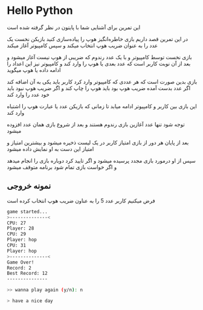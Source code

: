 
# Hello Python

این تمرین برای آشنایی شما با پایتون در نظر گرفته شده است

در این تمرین قصد داریم بازی خاطره‌انگیز هوپ را پیاده‌سازی کنید
بازیکن نخست یک عدد را به عنوان ضریب هوپ انتخاب میکند و سپس کامپیوتر آغاز میکند

بازی نخست توسط کامپیوتر و با یک عدد رندوم که ضریبی از هوپ نیست آغاز میشود و بعد از آن نوبت کاربر است که عدد بعدی یا هوپ را وارد کند و کامپیوتر نیز این اعداد را ادامه داده یا هوپ میگوید

بازی بدین صورت است که هر عددی که کامپیوتر وارد کرد کاربر باید یکی به آن اضافه کند اگر عدد بدست آمده ضریب هوپ بود باید هوپ را چاپ کند و اگر ضریب هوپ نبود باید خود عدد را وارد کند

این بازی بین کاربر و کامپیوتر ادامه میابد تا زمانی که بازیکن عدد یا عبارت هوپ را اشتباه وارد کند

توجه شود تنها عدد آغازین بازی رندوم هستند و بعد از شروع بازی همان عدد افزوده میشود

بعد از پایان هر دور از بازی امتیاز کاربر در یک لیست ذخیره میشود و بیشترین امتیاز و امتیاز این دست به او نمایش داده میشود

سپس از او درمورد بازی مجدد پرسیده میشود و اگر تایید کرد دوباره بازی را انجام میدهد و اگر خواست بازی تمام شود برنامه متوقف میشود
## نمونه خروجی

فرض میکنیم کاربر عدد 5 را به عناون ضریب هوپ انتخاب کرده است 

```bash
game started...
>--------------<
CPU: 27
Player: 28
CPU: 29
Player: hop
CPU: 31
Player: hop
>--------------<
Game Over!
Record: 2
Best Record: 12
---------------

>> wanna play again (y/n): n

> have a nice day
```

